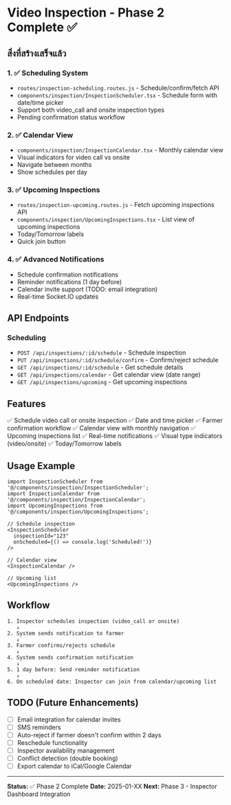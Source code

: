 # Video Inspection - Phase 2 Complete ✅

## สิ่งที่สร้างเสร็จแล้ว

### 1. ✅ Scheduling System
- `routes/inspection-scheduling.routes.js` - Schedule/confirm/fetch API
- `components/inspection/InspectionScheduler.tsx` - Schedule form with date/time picker
- Support both video_call and onsite inspection types
- Pending confirmation status workflow

### 2. ✅ Calendar View
- `components/inspection/InspectionCalendar.tsx` - Monthly calendar view
- Visual indicators for video call vs onsite
- Navigate between months
- Show schedules per day

### 3. ✅ Upcoming Inspections
- `routes/inspection-upcoming.routes.js` - Fetch upcoming inspections API
- `components/inspection/UpcomingInspections.tsx` - List view of upcoming inspections
- Today/Tomorrow labels
- Quick join button

### 4. ✅ Advanced Notifications
- Schedule confirmation notifications
- Reminder notifications (1 day before)
- Calendar invite support (TODO: email integration)
- Real-time Socket.IO updates

## API Endpoints

### Scheduling
- `POST /api/inspections/:id/schedule` - Schedule inspection
- `PUT /api/inspections/:id/schedule/confirm` - Confirm/reject schedule
- `GET /api/inspections/:id/schedule` - Get schedule details
- `GET /api/inspections/calendar` - Get calendar view (date range)
- `GET /api/inspections/upcoming` - Get upcoming inspections

## Features

✅ Schedule video call or onsite inspection
✅ Date and time picker
✅ Farmer confirmation workflow
✅ Calendar view with monthly navigation
✅ Upcoming inspections list
✅ Real-time notifications
✅ Visual type indicators (video/onsite)
✅ Today/Tomorrow labels

## Usage Example

```tsx
import InspectionScheduler from '@/components/inspection/InspectionScheduler';
import InspectionCalendar from '@/components/inspection/InspectionCalendar';
import UpcomingInspections from '@/components/inspection/UpcomingInspections';

// Schedule inspection
<InspectionScheduler
  inspectionId="123"
  onScheduled={() => console.log('Scheduled!')}
/>

// Calendar view
<InspectionCalendar />

// Upcoming list
<UpcomingInspections />
```

## Workflow

```
1. Inspector schedules inspection (video_call or onsite)
   ↓
2. System sends notification to farmer
   ↓
3. Farmer confirms/rejects schedule
   ↓
4. System sends confirmation notification
   ↓
5. 1 day before: Send reminder notification
   ↓
6. On scheduled date: Inspector can join from calendar/upcoming list
```

## TODO (Future Enhancements)

- [ ] Email integration for calendar invites
- [ ] SMS reminders
- [ ] Auto-reject if farmer doesn't confirm within 2 days
- [ ] Reschedule functionality
- [ ] Inspector availability management
- [ ] Conflict detection (double booking)
- [ ] Export calendar to iCal/Google Calendar

---

**Status:** ✅ Phase 2 Complete
**Date:** 2025-01-XX
**Next:** Phase 3 - Inspector Dashboard Integration
